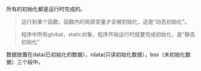 ##

所有的初始化都是运行时完成的。

> 运行到某个函数，函数内的局部变量才会被初始化，这是“动态初始化”。

> 程序中所有global，static对象，程序开始运行时就要完成初始化，是“静态初始化”

数据放置在data(已初始化的数据），rdata(只读初始化数据），bss（未初始化数据）三个段中。


